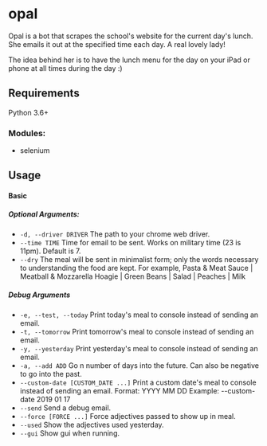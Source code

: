 # opal
Opal is a bot that scrapes the school's website for the current day's lunch. She emails it out at the specified time each day. A real lovely lady!

The idea behind her is to have the lunch menu for the day on your iPad or phone at all times during the day :)

## Requirements
Python 3.6+
### Modules:
* selenium

## Usage
#### Basic
##### Optional Arguments:
* `-d, --driver DRIVER` The path to your chrome web driver.
* `--time TIME` Time for email to be sent. Works on military time (23 is 11pm). Default is 7.
* `--dry` The meal will be sent in minimalist form; only the words necessary to understanding the food are kept. For example, Pasta & Meat Sauce | Meatball & Mozzarella Hoagie | Green Beans | Salad | Peaches | Milk
##### Debug Arguments
* `-e, --test, --today` Print today's meal to console instead of sending an email.
* `-t, --tomorrow` Print tomorrow's meal to console instead of sending an email.
* `-y, --yesterday` Print yesterday's meal to console instead of sending an email.
* `-a, --add ADD` Go n number of days into the future. Can also be negative to go into the past.
* `--custom-date [CUSTOM_DATE ...]` Print a custom date's meal to console instead of sending an email. Format: YYYY MM DD Example: --custom-date 2019 01 17
* `--send` Send a debug email.
* `--force [FORCE ...]` Force adjectives passed to show up in meal.
* `--used` Show the adjectives used yesterday.
* `--gui` Show gui when running.
